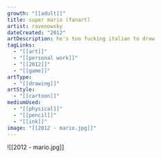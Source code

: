 ```yaml
---
growth: "[[adult]]"
title: super mario (fanart)
artist: ravenowsky
dateCreated: "2012"
artDescription: he's too fucking italian to draw
tagLinks:
  - "[[art]]"
  - "[[personal work]]"
  - "[[2012]]"
  - "[[game]]"
artType:
  - "[[drawing]]"
artStyle:
  - "[[cartoon]]"
mediumUsed:
  - "[[physical]]"
  - "[[pencil]]"
  - "[[ink]]"
image: "[[2012 - mario.jpg]]"
---
```

![[2012 - mario.jpg]]